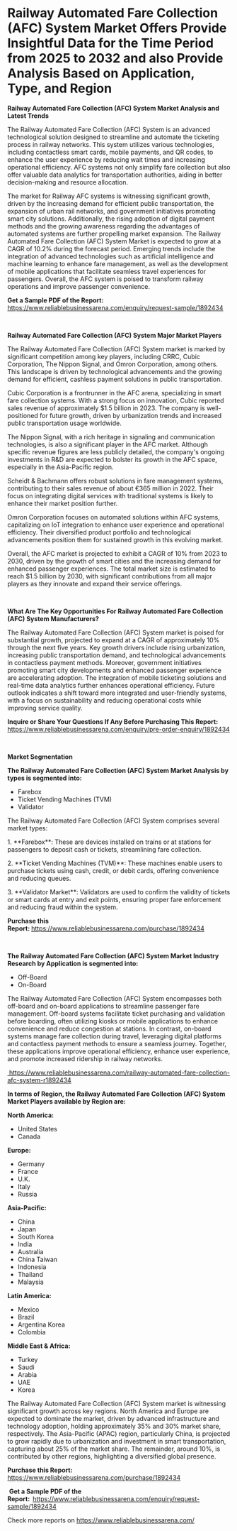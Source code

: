<p><h1>Railway Automated Fare Collection (AFC) System Market Offers Provide Insightful Data for the Time Period from 2025 to 2032 and also Provide Analysis Based on Application, Type, and Region</h1></p><p><strong>Railway Automated Fare Collection (AFC) System Market Analysis and Latest Trends</strong></p>
<p><p>The Railway Automated Fare Collection (AFC) System is an advanced technological solution designed to streamline and automate the ticketing process in railway networks. This system utilizes various technologies, including contactless smart cards, mobile payments, and QR codes, to enhance the user experience by reducing wait times and increasing operational efficiency. AFC systems not only simplify fare collection but also offer valuable data analytics for transportation authorities, aiding in better decision-making and resource allocation.</p><p>The market for Railway AFC systems is witnessing significant growth, driven by the increasing demand for efficient public transportation, the expansion of urban rail networks, and government initiatives promoting smart city solutions. Additionally, the rising adoption of digital payment methods and the growing awareness regarding the advantages of automated systems are further propelling market expansion. The Railway Automated Fare Collection (AFC) System Market is expected to grow at a CAGR of 10.2% during the forecast period. Emerging trends include the integration of advanced technologies such as artificial intelligence and machine learning to enhance fare management, as well as the development of mobile applications that facilitate seamless travel experiences for passengers. Overall, the AFC system is poised to transform railway operations and improve passenger convenience.</p></p>
<p><strong>Get a Sample PDF of the Report:&nbsp;</strong> <a href="https://www.reliablebusinessarena.com/enquiry/request-sample/1892434?utm_campaign=1912&utm_medium=2&utm_source=Github&utm_content=ia&utm_term=14012025&utm_id=railway-automated-fare-collection-afc-system">https://www.reliablebusinessarena.com/enquiry/request-sample/1892434</a></p>
<p>&nbsp;</p>
<p><strong>Railway Automated Fare Collection (AFC) System Major Market Players</strong></p>
<p><p>The Railway Automated Fare Collection (AFC) System market is marked by significant competition among key players, including CRRC, Cubic Corporation, The Nippon Signal, and Omron Corporation, among others. This landscape is driven by technological advancements and the growing demand for efficient, cashless payment solutions in public transportation.</p><p>Cubic Corporation is a frontrunner in the AFC arena, specializing in smart fare collection systems. With a strong focus on innovation, Cubic reported sales revenue of approximately $1.5 billion in 2023. The company is well-positioned for future growth, driven by urbanization trends and increased public transportation usage worldwide.</p><p>The Nippon Signal, with a rich heritage in signaling and communication technologies, is also a significant player in the AFC market. Although specific revenue figures are less publicly detailed, the company's ongoing investments in R&D are expected to bolster its growth in the AFC space, especially in the Asia-Pacific region.</p><p>Scheidt & Bachmann offers robust solutions in fare management systems, contributing to their sales revenue of about €365 million in 2022. Their focus on integrating digital services with traditional systems is likely to enhance their market position further.</p><p>Omron Corporation focuses on automated solutions within AFC systems, capitalizing on IoT integration to enhance user experience and operational efficiency. Their diversified product portfolio and technological advancements position them for sustained growth in this evolving market.</p><p>Overall, the AFC market is projected to exhibit a CAGR of 10% from 2023 to 2030, driven by the growth of smart cities and the increasing demand for enhanced passenger experiences. The total market size is estimated to reach $1.5 billion by 2030, with significant contributions from all major players as they innovate and expand their service offerings.</p></p>
<p>&nbsp;</p>
<p><strong>What Are The Key Opportunities For Railway Automated Fare Collection (AFC) System Manufacturers?</strong></p>
<p><p>The Railway Automated Fare Collection (AFC) System market is poised for substantial growth, projected to expand at a CAGR of approximately 10% through the next five years. Key growth drivers include rising urbanization, increasing public transportation demand, and technological advancements in contactless payment methods. Moreover, government initiatives promoting smart city developments and enhanced passenger experience are accelerating adoption. The integration of mobile ticketing solutions and real-time data analytics further enhances operational efficiency. Future outlook indicates a shift toward more integrated and user-friendly systems, with a focus on sustainability and reducing operational costs while improving service quality.</p></p>
<p><strong>Inquire or Share Your Questions If Any Before Purchasing This Report:</strong> <a href="https://www.reliablebusinessarena.com/enquiry/pre-order-enquiry/1892434?utm_campaign=1912&utm_medium=2&utm_source=Github&utm_content=ia&utm_term=14012025&utm_id=railway-automated-fare-collection-afc-system">https://www.reliablebusinessarena.com/enquiry/pre-order-enquiry/1892434</a></p>
<p>&nbsp;</p>
<p><strong>Market Segmentation</strong></p>
<p><strong>The Railway Automated Fare Collection (AFC) System Market Analysis by types is segmented into:</strong></p>
<p><ul><li>Farebox</li><li>Ticket Vending Machines (TVM)</li><li>Validator</li></ul></p>
<p><p>The Railway Automated Fare Collection (AFC) System comprises several market types: </p><p>1. **Farebox**: These are devices installed on trains or at stations for passengers to deposit cash or tickets, streamlining fare collection. </p><p>2. **Ticket Vending Machines (TVM)**: These machines enable users to purchase tickets using cash, credit, or debit cards, offering convenience and reducing queues. </p><p>3. **Validator Market**: Validators are used to confirm the validity of tickets or smart cards at entry and exit points, ensuring proper fare enforcement and reducing fraud within the system.</p></p>
<p><strong>Purchase this Report:&nbsp;</strong><a href="https://www.reliablebusinessarena.com/purchase/1892434?utm_campaign=1912&utm_medium=2&utm_source=Github&utm_content=ia&utm_term=14012025&utm_id=railway-automated-fare-collection-afc-system">https://www.reliablebusinessarena.com/purchase/1892434</a></p>
<p>&nbsp;</p>
<p><strong>The Railway Automated Fare Collection (AFC) System Market Industry Research by Application is segmented into:</strong></p>
<p><ul><li>Off-Board</li><li>On-Board</li></ul></p>
<p><p>The Railway Automated Fare Collection (AFC) System encompasses both off-board and on-board applications to streamline passenger fare management. Off-board systems facilitate ticket purchasing and validation before boarding, often utilizing kiosks or mobile applications to enhance convenience and reduce congestion at stations. In contrast, on-board systems manage fare collection during travel, leveraging digital platforms and contactless payment methods to ensure a seamless journey. Together, these applications improve operational efficiency, enhance user experience, and promote increased ridership in railway networks.</p></p>
<p><a href="https://www.reliablebusinessarena.com/railway-automated-fare-collection-afc-system-r1892434?utm_campaign=1912&utm_medium=2&utm_source=Github&utm_content=ia&utm_term=14012025&utm_id=railway-automated-fare-collection-afc-system">&nbsp;https://www.reliablebusinessarena.com/railway-automated-fare-collection-afc-system-r1892434</a></p>
<p><strong>In terms of Region, the Railway Automated Fare Collection (AFC) System Market Players available by Region are:</strong></p>
<p>
    <p> <strong> North America: </strong>
        <ul>
            <li>United States</li>
            <li>Canada</li>
        </ul>
        </p> 
    <p> <strong> Europe: </strong>
        <ul>
            <li>Germany</li>
            <li>France</li>
            <li>U.K.</li>
            <li>Italy</li>
            <li>Russia</li>
        </ul>
        </p> 
    <p> <strong> Asia-Pacific: </strong>
        <ul>
            <li>China</li>
            <li>Japan</li>
            <li>South Korea</li>
            <li>India</li>
            <li>Australia</li>
            <li>China Taiwan</li>
            <li>Indonesia</li>
            <li>Thailand</li>
            <li>Malaysia</li>
        </ul>
        </p> 
    <p> <strong> Latin America: </strong>
        <ul>
            <li>Mexico</li>
            <li>Brazil</li>
            <li>Argentina Korea</li>
            <li>Colombia</li>
        </ul>
        </p> 
    <p> <strong> Middle East & Africa: </strong>
        <ul>
            <li>Turkey</li>
            <li>Saudi</li>
            <li>Arabia</li>
            <li>UAE</li>
            <li>Korea</li>
        </ul>
    </p>
    </p>
<p><p>The Railway Automated Fare Collection (AFC) System market is witnessing significant growth across key regions. North America and Europe are expected to dominate the market, driven by advanced infrastructure and technology adoption, holding approximately 35% and 30% market share, respectively. The Asia-Pacific (APAC) region, particularly China, is projected to grow rapidly due to urbanization and investment in smart transportation, capturing about 25% of the market share. The remainder, around 10%, is contributed by other regions, highlighting a diversified global presence.</p></p>
<p><strong>Purchase this Report: </strong><a href="https://www.reliablebusinessarena.com/purchase/1892434?utm_campaign=1912&utm_medium=2&utm_source=Github&utm_content=ia&utm_term=14012025&utm_id=railway-automated-fare-collection-afc-system">https://www.reliablebusinessarena.com/purchase/1892434</a></p>
<p>&nbsp;<strong>Get a Sample PDF of the Report:&nbsp;&nbsp;</strong><a href="https://www.reliablebusinessarena.com/enquiry/request-sample/1892434?utm_campaign=1912&utm_medium=2&utm_source=Github&utm_content=ia&utm_term=14012025&utm_id=railway-automated-fare-collection-afc-system">https://www.reliablebusinessarena.com/enquiry/request-sample/1892434</a></p>
<p><strong></strong></p>
<p>Check more reports on <a href="https://www.reliablebusinessarena.com/?utm_campaign=1912&utm_medium=2&utm_source=Github&utm_content=ia&utm_term=14012025&utm_id=railway-automated-fare-collection-afc-system">https://www.reliablebusinessarena.com/</a></p>
